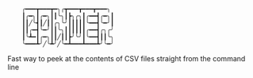     
        ╭━━━┳━━━┳━╮╭┳━━━┳━━━┳━━━╮
        ┃╭━╮┃╭━╮┃┃╰╮┃┣╮╭╮┃╭━━┫╭━╮┃
        ┃┃╱╰┫┃╱┃┃╭╮╰╯┃┃┃┃┃╰━━┫╰━╯┃
        ┃┃╭━┫╰━╯┃┃╰╮┃┃┃┃┃┃╭━━┫╭╮╭╯
        ┃╰┻━┃╭━╮┃┃╱┃┃┣╯╰╯┃╰━━┫┃┃╰╮
        ╰━━━┻╯╱╰┻╯╱╰━┻━━━┻━━━┻╯╰━╯
Fast way to peek at the contents of CSV files straight from the command line
